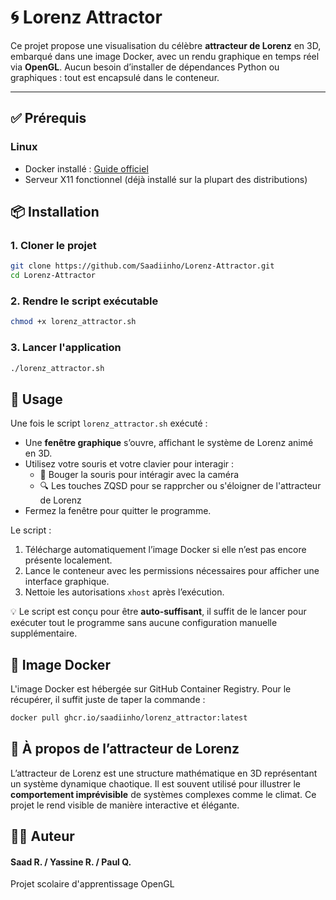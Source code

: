 # 🌀 Lorenz Attractor 

Ce projet propose une visualisation du célèbre **attracteur de Lorenz** en 3D, embarqué dans une image Docker, avec un rendu graphique en temps réel via **OpenGL**. Aucun besoin d’installer de dépendances Python ou graphiques : tout est encapsulé dans le conteneur.

---

## ✅ Prérequis

### Linux

- Docker installé : [Guide officiel](https://docs.docker.com/engine/install/)
- Serveur X11 fonctionnel (déjà installé sur la plupart des distributions)

## 📦 Installation

### 1. Cloner le projet

```bash
git clone https://github.com/Saadiinho/Lorenz-Attractor.git
cd Lorenz-Attractor
```

### 2. Rendre le script exécutable

```bash
chmod +x lorenz_attractor.sh
```

### 3. Lancer l'application

```bash
./lorenz_attractor.sh
```

## 🔧 Usage

Une fois le script `lorenz_attractor.sh` exécuté :

- Une **fenêtre graphique** s’ouvre, affichant le système de Lorenz animé en 3D.
- Utilisez votre souris et votre clavier pour interagir :
  - 🎥 Bouger la souris pour intéragir avec la caméra
  - 🔍 Les touches ZQSD pour se rapprcher ou s'éloigner de l'attracteur de Lorenz 
- Fermez la fenêtre pour quitter le programme.

Le script :
1. Télécharge automatiquement l’image Docker si elle n’est pas encore présente localement.
2. Lance le conteneur avec les permissions nécessaires pour afficher une interface graphique.
3. Nettoie les autorisations `xhost` après l’exécution.

💡 Le script est conçu pour être **auto-suffisant**, il suffit de le lancer pour exécuter tout le programme sans aucune configuration manuelle supplémentaire.


## 🐳 Image Docker

L'image Docker est hébergée sur GitHub Container Registry. Pour le récupérer, il suffit juste de taper la commande : 
```bash
docker pull ghcr.io/saadiinho/lorenz_attractor:latest
```



## 📖 À propos de l’attracteur de Lorenz

L’attracteur de Lorenz est une structure mathématique en 3D représentant un système dynamique chaotique. Il est souvent utilisé pour illustrer le **comportement imprévisible** de 
systèmes complexes comme le climat. 
Ce projet le rend visible de manière interactive et élégante.

## 👨‍💻 Auteur

#### Saad R. / Yassine R. / Paul Q.
Projet scolaire d'apprentissage OpenGL

